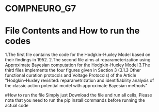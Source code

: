 # COMPNEURO_G7
# File Contents and How to run the codes
1.The first file contains the code for the Hodgkin-Huxley Model based on their findings in 1952.
2.The second file aims at reparameterization using Approximate Bayesian computation for the Hodgkin-Huxley Model 
3.The third files implements the four figures given in Section 3 (3.1.3  Other functional curation protocols and Voltage Protocols) of the Article
"Hodgkin–Huxley revisited: reparametrization and identifiability analysis of the classic action potential model with approximate Bayesian methods"

#How to run the file
Simply just Download the file and run all cells, Please note that you need to run the pip install commands before running the actual code
